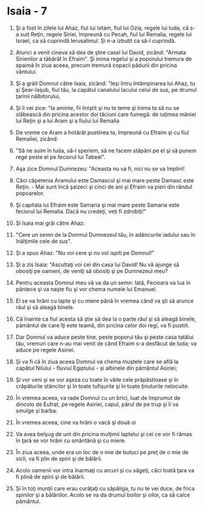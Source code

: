 # Isaia - 7

1. Şi a fost în zilele lui Ahaz, fiul lui Iotam, fiul lui Ozia, regele lui Iuda, că s-a suit Reţin, regele Siriei, împreună cu Pecah, fiul lui Remalia, regele lui Israel, ca să cuprindă Ierusalimul. Şi n-a izbutit ca să-l cuprindă.

2. Atunci a venit cineva să dea de ştire casei lui David, zicând: "Armata Sirienilor a tăbărât în Efraim". Şi inima regelui şi a poporului tremura de spaimă în ziua aceea, precum tremură copacii pădurii din pricina vântului.

3. Şi a grăit Domnul către Isaia, zicând: "Ieşi întru întâmpinarea lui Ahaz, tu şi Şear-Iaşub, fiul tău, la capătul canalului lacului celui de sus, pe drumul ţarinii nălbitorului,

4. Şi îi vei zice: "Ia aminte, fii liniştit şi nu te teme şi inima ta să nu se slăbească din pricina acestor doi tăciuni care fumegă: de iuţimea mâniei lui Reţin şi a lui Aram şi a fiului lui Remalia

5. De vreme ce Aram a hotărât pustiirea ta, împreună cu Efraim şi cu fiul Remaliei, zicând:

6. "Să ne suim în Iuda, să-l speriem, să ne facem stăpâni pe el şi să punem rege peste el pe feciorul lui Tabeel".

7. Aşa zice Domnul Dumnezeu: "Aceasta nu va fi, nici nu se va împlini!

8. Căci căpetenia Aramului este Damascul şi mai mare peste Damasc este Reţin. - Mai sunt încă şaizeci şi cinci de ani şi Efraim va pieri din rândul popoarelor.

9. Şi capitala lui Efraim este Samaria şi mai mare peste Samaria este feciorul lui Remalia. Dacă nu credeţi, veţi fi zdrobiţi!"

10. Şi Isaia mai grăi către Ahaz:

11. "Cere un semn de la Domnul Dumnezeul tău, în adâncurile iadului sau în înălţimile cele de sus".

12. Şi a spus Ahaz: "Nu voi cere şi nu voi ispiti pe Domnul!"

13. Şi a zis Isaia: "Ascultaţi voi cei din casa lui David! Nu vă ajunge să obosiţi pe oameni, de veniţi să obosiţi şi pe Dumnezeul meu?

14. Pentru aceasta Domnul meu vă va da un semn: Iată, Fecioara va lua în pântece şi va naşte fiu şi vor chema numele lui Emanuel.

15. El se va hrăni cu lapte şi cu miere până în vremea când va şti să arunce răul şi să aleagă binele.

16. Că înainte ca fiul acesta să ştie să dea la o parte răul şi să aleagă binele, pământul de care îţi este teamă, din pricina celor doi regi, va fi pustiit.

17. Dar Domnul va aduce peste tine, peste poporul tău şi peste casa tatălui tău, vremuri care n-au mai venit de când Efraim s-a desfăcut de Iuda; va aduce pe regele Asiriei.

18. Şi va fi că în ziua aceea Domnul va chema muştele care se află la capătul Nilului - fluviul Egiptului - şi albinele din pământul Asiriei;

19. Şi vor veni şi se vor aşeza cu toate în văile cele prăpăstioase şi în crăpăturile stâncilor şi în toate tufişurile şi în toate ţinuturile nelocuite.

20. În vremea aceea, va rade Domnul cu un brici, luat de împrumut de dincolo de Eufrat, pe regele Asiriei, capul, părul de pe trup şi îi va smulge şi barba.

21. În vremea aceea, cine va hrăni o vacă şi două oi

22. Va avea belşug de unt din pricina mulţimii laptelui şi cei ce vor fi rămas în ţară se vor hrăni cu smântână şi cu miere.

23. În ziua aceea, unde era un loc de o mie de butuci pe preţ de o mie de sicli, va fi plin de spini şi de bălării.

24. Acolo oamenii vor intra înarmaţi cu arcuri şi cu săgeţi, căci toată ţara va fi plină de spini şi de bălării.

25. Şi în toţi munţii care erau curăţaţi cu săpăliga, tu nu te vei duce, de frica spinilor şi a bălăriilor. Acolo se va da drumul boilor şi oilor, ca să calce pământul.

